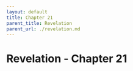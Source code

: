 ```yaml
---
layout: default
title: Chapter 21
parent_title: Revelation
parent_url: ./revelation.md
---
```


# Revelation - Chapter 21
